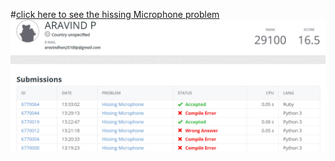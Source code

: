 #[click here to see the hissing Microphone problem](https://open.kattis.com/problems/hissingmicrophone)
![hissingMicrophone](/hissingmicrophone.png)

